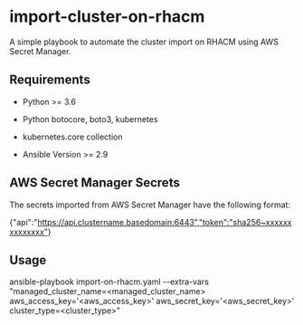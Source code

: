 # import-cluster-on-rhacm
A simple playbook to automate the cluster import on RHACM using AWS Secret Manager.

## Requirements 

- Python >= 3.6 

- Python botocore, boto3, kubernetes

- kubernetes.core collection

- Ansible Version >= 2.9 

## AWS Secret Manager Secrets 

The secrets imported from AWS Secret Manager have the following format: 

{"api":"https://api.clustername.basedomain:6443","token":"sha256~xxxxxxxxxxxxxx"}

## Usage 

ansible-playbook import-on-rhacm.yaml  --extra-vars "managed_cluster_name=<managed_cluster_name> aws_access_key='<aws_access_key>' aws_secret_key='<aws_secret_key>' cluster_type=<cluster_type>"
